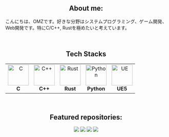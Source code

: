 <h2 align="center">About me:</h2>
<p align="justify">こんにちは、OMZです。好きな分野はシステムプログラミング、ゲーム開発、Web開発です。特にC/C++, Rustを極めたいと考えています。</p>
<p></p>
<br>
<h2 align="center">Tech Stacks</h2>
<table align="center">
<tr>
   <td align="center"><img src="https://cdn.worldvectorlogo.com/logos/c-1.svg" alt="C" width="65" height="65" /><br><b>C</b></td>
   <td align="center"><img src="https://cdn.worldvectorlogo.com/logos/c.svg" alt="C++" width="65" height="65" /><br><b>C++</b></td>
   <td align="center"><img src="https://cdn.worldvectorlogo.com/logos/rust.svg" alt="Rust" width="65" height="65" /><br><b>Rust</b></td>
   <td align="center"><img src="https://cdn.worldvectorlogo.com/logos/python-5.svg" alt="Python" width="65" height="65" /><br><b>Python</b></td>
   <td align="center"><img src="https://cdn2.unrealengine.com/ue-logotype-2023-vertical-white-1686x2048-bbfded26daa7.png" alt="UE" width="65" height="65" /><br><b>UE5</b></td>
</tr>
</table>
<br>
<h2 align="center">Featured repositories:</h2>
<div align="center">
<a href="https://github.com/Ometeor-Zheero-OMZ/pokemon-battle-system"><img src="https://github-readme-stats.vercel.app/api/pin/?username=Ometeor-Zheero-OMZ&repo=ff-battle-sys&theme=dark"></a>
<a href="https://github.com/Ometeor-Zheero-OMZ/pokemon-battle-system"><img src="https://github-readme-stats.vercel.app/api/pin/?username=Ometeor-Zheero-OMZ&repo=pokemon-battle-system&theme=dark"></a>
<a href="https://github.com/Ometeor-Zheero-OMZ/pokemon-battle-system"><img src="https://github-readme-stats.vercel.app/api/pin/?username=Ometeor-Zheero-OMZ&repo=video-app&theme=dark"></a>
<a href="https://github.com/Ometeor-Zheero-OMZ/pokemon-battle-system"><img src="https://github-readme-stats.vercel.app/api/pin/?username=Ometeor-Zheero-OMZ&repo=aws-lambda-axum&theme=dark"></a>
</div>
